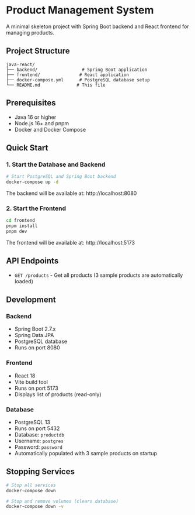 # Product Management System

A minimal skeleton project with Spring Boot backend and React frontend for managing products.

## Project Structure

```
java-react/
├── backend/                 # Spring Boot application
├── frontend/               # React application
├── docker-compose.yml      # PostgreSQL database setup
└── README.md              # This file
```

## Prerequisites

- Java 16 or higher
- Node.js 16+ and pnpm
- Docker and Docker Compose

## Quick Start

### 1. Start the Database and Backend

```bash
# Start PostgreSQL and Spring Boot backend
docker-compose up -d
```

The backend will be available at: http://localhost:8080

### 2. Start the Frontend

```bash
cd frontend
pnpm install
pnpm dev
```

The frontend will be available at: http://localhost:5173

## API Endpoints

- `GET /products` - Get all products (3 sample products are automatically loaded)

## Development

### Backend
- Spring Boot 2.7.x
- Spring Data JPA
- PostgreSQL database
- Runs on port 8080

### Frontend
- React 18
- Vite build tool
- Runs on port 5173
- Displays list of products (read-only)

### Database
- PostgreSQL 13
- Runs on port 5432
- Database: `productdb`
- Username: `postgres`
- Password: `password`
- Automatically populated with 3 sample products on startup

## Stopping Services

```bash
# Stop all services
docker-compose down

# Stop and remove volumes (clears database)
docker-compose down -v
```
